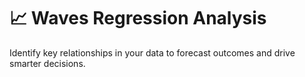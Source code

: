 # :chart_with_upwards_trend: Waves Regression Analysis

Identify key relationships in your data to forecast outcomes and drive smarter decisions.
